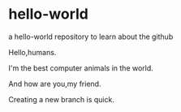 # hello-world
a hello-world repository to learn about the github

Hello,humans.

I'm the best computer animals in the world.

And how are you,my friend.

Creating a new branch is quick.